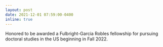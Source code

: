 ```yaml
---
layout: post
date: 2021-12-01 07:59:00-0400
inline: true
---
```


Honored to be awarded a Fulbright-Garcia Robles fellowship for pursuing doctoral studies in the US beginning in Fall 2022. 